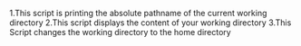 1.This script is printing the absolute pathname of the current working directory
2.This script displays the content of your working directory
3.This Script changes the working directory to the home directory
